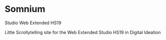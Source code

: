 # Somnium
Studio Web Extended HS19 

Little Scrollytelling site for the Web Extended Studio HS19 in Digital Ideation
